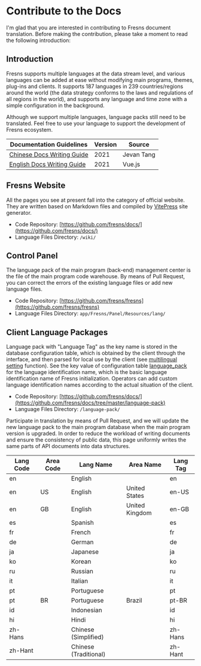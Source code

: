 # Contribute to the Docs

I'm glad that you are interested in contributing to Fresns document translation. Before making the contribution, please take a moment to read the following introduction:

## Introduction

Fresns supports multiple languages at the data stream level, and various languages can be added at ease without modifying main programs, themes, plug-ins and clients. It supports 187 languages in 239 countries/regions around the world (the data strategy conforms to the laws and regulations of all regions in the world), and supports any language and time zone with a simple configuration in the background.

Although we support multiple languages, language packs still need to be translated. Feel free to use your language to support the development of Fresns ecosystem.

| Documentation Guidelines | Version | Source |
| --- | --- | --- |
| [Chinese Docs Writing Guide](https://tangjie.me/copywriting-style-guide) | 2021 | Jevan Tang |
| [English Docs Writing Guide](writing-guide.md) | 2021 | Vue.js |

## Fresns Website

All the pages you see at present fall into the category of official website. They are written based on Markdown files and compiled by [VitePress](https://vitepress.vuejs.org/) site generator.

- Code Repository: [https://github.com/fresns/docs/](https://github.com/fresns/docs/)
- Language Files Directory: `/wiki/`

## Control Panel

The language pack of the main program (back-end) management center is the file of the main program code warehouse. By means of Pull Request, you can correct the errors of the existing language files or add new language files.

- Code Repository: [https://github.com/fresns/fresns](https://github.com/fresns/fresns)
- Language Files Directory: `app/Fresns/Panel/Resources/lang/`

## Client Language Packages

Language pack with "Language Tag" as the key name is stored in the database configuration table, which is obtained by the client through the interface, and then parsed for local use by the client (see [multilingual setting](../database/keyname/languages.md) function). See the key value of configuration table [language_pack](../database/dictionary/language-pack.md) for the language identification name, which is the basic language identification name of Fresns initialization. Operators can add custom language identification names according to the actual situation of the client.

- Code Repository: [https://github.com/fresns/docs/](https://github.com/fresns/docs/tree/master/language-pack)
- Language Files Directory: `/language-pack/`

Participate in translation by means of Pull Request, and we will update the new language pack to the main program database when the main program version is upgraded. In order to reduce the workload of writing documents and ensure the consistency of public data, this page uniformly writes the same parts of API documents into data structures.

| Lang Code | Area Code | Lang Name | Area Name | Lang Tag |
| --- | --- | --- | --- | --- |
| en |  | English |  | en |
| en | US | English | United States | en-US |
| en | GB | English | United Kingdom | en-GB |
| es |  | Spanish |  | es |
| fr |  | French |  | fr |
| de |  | German |  | de |
| ja |  | Japanese |  | ja |
| ko |  | Korean |  | ko |
| ru |  | Russian |  | ru |
| it |  | Italian |  | it |
| pt |  | Portuguese |  | pt |
| pt | BR | Portuguese | Brazil | pt-BR |
| id |  | Indonesian |  | id |
| hi |  | Hindi |  | hi |
| zh-Hans |  | Chinese (Simplified) |  | zh-Hans |
| zh-Hant |  | Chinese (Traditional) |  | zh-Hant |